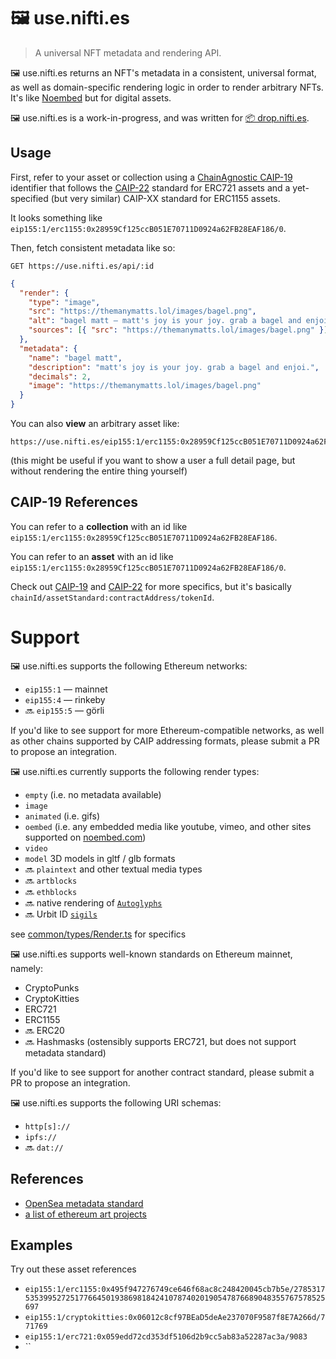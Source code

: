 # 🖼 use.nifti.es

> A universal NFT metadata and rendering API.

🖼 use.nifti.es returns an NFT's metadata in a consistent, universal format, as well as domain-specific rendering logic in order to render arbitrary NFTs. It's like [Noembed](https://noembed.com/) but for digital assets.

🖼 use.nifti.es is a work-in-progress, and was written for [📦 drop.nifti.es](https://drop.nifti.es).

## Usage

First, refer to your asset or collection using a [ChainAgnostic CAIP-19](https://github.com/ChainAgnostic/CAIPs/blob/master/CAIPs/caip-19.md) identifier that follows the [CAIP-22](https://github.com/ChainAgnostic/CAIPs/blob/master/CAIPs/caip-22.md) standard for ERC721 assets and a yet-specified (but very similar) CAIP-XX standard for ERC1155 assets.

It looks something like `eip155:1/erc1155:0x28959Cf125ccB051E70711D0924a62FB28EAF186/0`.

Then, fetch consistent metadata like so:

`GET https://use.nifti.es/api/:id`

```json
{
  "render": {
    "type": "image",
    "src": "https://themanymatts.lol/images/bagel.png",
    "alt": "bagel matt — matt's joy is your joy. grab a bagel and enjoi.",
    "sources": [{ "src": "https://themanymatts.lol/images/bagel.png" }]
  },
  "metadata": {
    "name": "bagel matt",
    "description": "matt's joy is your joy. grab a bagel and enjoi.",
    "decimals": 2,
    "image": "https://themanymatts.lol/images/bagel.png"
  }
}
```

You can also **view** an arbitrary asset like:

```
https://use.nifti.es/eip155:1/erc1155:0x28959Cf125ccB051E70711D0924a62FB28EAF186/0
```

(this might be useful if you want to show a user a full detail page, but without rendering the entire thing yourself)

## CAIP-19 References

You can refer to a **collection** with an id like `eip155:1/erc1155:0x28959Cf125ccB051E70711D0924a62FB28EAF186`.

You can refer to an **asset** with an id like `eip155:1/erc1155:0x28959Cf125ccB051E70711D0924a62FB28EAF186/0`.

Check out [CAIP-19](https://github.com/ChainAgnostic/CAIPs/blob/master/CAIPs/caip-19.md) and [CAIP-22](https://github.com/ChainAgnostic/CAIPs/blob/master/CAIPs/caip-22.md) for more specifics, but it's basically `chainId/assetStandard:contractAddress/tokenId`.

# Support

🖼 use.nifti.es supports the following Ethereum networks:

- `eip155:1` — mainnet
- `eip155:4` — rinkeby
- 🔜 `eip155:5` — görli

If you'd like to see support for more Ethereum-compatible networks, as well as other chains supported by CAIP addressing formats, please submit a PR to propose an integration.

🖼 use.nifti.es currently supports the following render types:

- `empty` (i.e. no metadata available)
- `image`
- `animated` (i.e. gifs)
- `oembed` (i.e. any embedded media like youtube, vimeo, and other sites supported on [noembed.com](https://noembed.com/))
- `video`
- `model` 3D models in gltf / glb formats
- 🔜 `plaintext` and other textual media types
- 🔜 `artblocks`
- 🔜 `ethblocks`
- 🔜 native rendering of [`Autoglyphs`](https://larvalabs.com/autoglyphs)
- 🔜 Urbit ID [`sigils`](https://urbit.org)

see [common/types/Render.ts](common/types/Render.ts) for specifics

🖼 use.nifti.es supports well-known standards on Ethereum mainnet, namely:

- CryptoPunks
- CryptoKitties
- ERC721
- ERC1155
- 🔜 ERC20
- 🔜 Hashmasks (ostensibly supports ERC721, but does not support metadata standard)

If you'd like to see support for another contract standard, please submit a PR to propose an integration.

🖼 use.nifti.es supports the following URI schemas:

- `http[s]://`
- `ipfs://`
- 🔜 `dat://`

## References

- [OpenSea metadata standard](https://docs.opensea.io/docs/metadata-standards)
- [a list of ethereum art projects](https://twitter.com/simondlr/status/1359599302193139716?s=12)

## Examples

Try out these asset references

- `eip155:1/erc1155:0x495f947276749ce646f68ac8c248420045cb7b5e/27853175353995272517766450193869818424107874020190547876689048355767578525697`
- `eip155:1/cryptokitties:0x06012c8cf97BEaD5deAe237070F9587f8E7A266d/771769`
- `eip155:1/erc721:0x059edd72cd353df5106d2b9cc5ab83a52287ac3a/9083`
- ``
